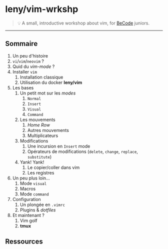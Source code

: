 # leny/vim-wrkshp

> 💡 A small, introductive workshop about vim, for [BeCode](//becode.org) juniors.

* * *

## Sommaire

1. Un peu d'histoire
1. `vi`/`vim`/`neovim` ?
1. Quid du _vim-mode_ ?
1. Installer `vim`
	1. Installation classique
	1. Utilisation du docker **leny/vim**
1. Les bases
	1. Un petit mot sur les *modes*
		1. `Normal`
		1. `Insert`
		1. `Visual`
		1. `Command`
	1. Les mouvements
		1. _Home Row_
		1. Autres mouvements
		1. Multiplicateurs
	1. Modifications
		1. Une incursion en `Insert` mode
		1. Opérateurs de modifications (`delete`, `change`, `replace`, `substitute`)
	1. Yank! Yank!
		1. Le copier/coller dans vim
		1. Les registres
1. Un peu plus loin…
	1. Mode `visual`
	1. Macros
	1. Mode `command`
1. Configuration
	1. Un plongée en `.vimrc`
	1. Plugins & *dotfiles*
1. Et maintenant ?
	1. Vim golf
	1. **tmux**
		
## Ressources